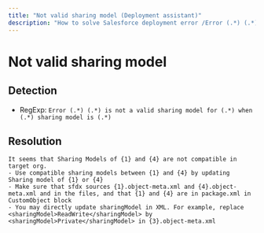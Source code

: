 ```yaml
---
title: "Not valid sharing model (Deployment assistant)"
description: "How to solve Salesforce deployment error /Error (.*) (.*) is not a valid sharing model for (.*) when (.*) sharing model is (.*)"
---
```

<!-- markdownlint-disable MD013 -->
# Not valid sharing model

## Detection

- RegExp: `Error (.*) (.*) is not a valid sharing model for (.*) when (.*) sharing model is (.*)`

## Resolution

```shell
It seems that Sharing Models of {1} and {4} are not compatible in target org.
- Use compatible sharing models between {1} and {4} by updating Sharing model of {1} or {4}
- Make sure that sfdx sources {1}.object-meta.xml and {4}.object-meta.xml and in the files, and that {1} and {4} are in package.xml in CustomObject block
- You may directly update sharingModel in XML. For example, replace <sharingModel>ReadWrite</sharingModel> by <sharingModel>Private</sharingModel> in {3}.object-meta.xml

```
